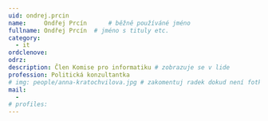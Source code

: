 ```yaml
---
uid: ondrej.prcin
name:     Ondřej Prcín  	# běžně používáné jméno
fullname: Ondřej Prcín 	# jméno s tituly etc.
category:
  - it
ordclenove: 
odrz: 
description: Člen Komise pro informatiku # zobrazuje se v lide
profession: Politická konzultantka
# img: people/anna-kratochvilova.jpg # zakomentuj radek dokud není fotka
mail:
  - 
# profiles:
---
```

